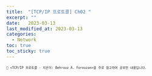 ```yaml
---
title:  "[TCP/IP 프로토콜] Ch02 "
excerpt: ""
date:   2023-03-13
last_modified_at: 2023-03-13
categories:
  - Network
toc: true
toc_sticky: true
---
```

<span style="font-size: 0.7em">`📑 <TCP/IP 프로토콜 - 지은이: Behrouz A. Forouzan>을 주로 참고하여 공부한 내용입니다.`</span>
